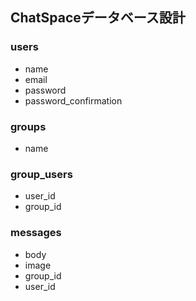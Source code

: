 ## ChatSpaceデータベース設計

### users
- name
- email
- password
- password_confirmation

### groups
- name

### group_users
- user_id
- group_id

### messages
- body
- image
- group_id
- user_id